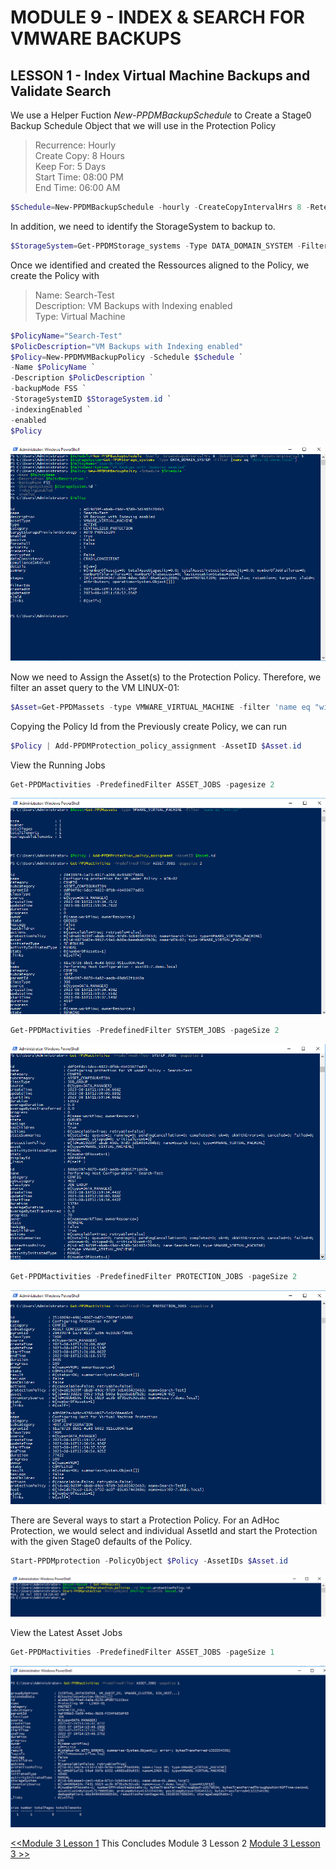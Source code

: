 # MODULE 9 - INDEX & SEARCH FOR VMWARE BACKUPS

## LESSON 1 - Index Virtual Machine Backups and Validate Search

We use a Helper Fuction *New-PPDMBackupSchedule* to Create a Stage0 Backup Schedule Object that we will use in the Protection Policy

>Recurrence: Hourly  
>Create Copy: 8 Hours  
>Keep For: 5 Days  
>Start Time: 08:00 PM  
>End Time: 06:00 AM  

```Powershell
$Schedule=New-PPDMBackupSchedule -hourly -CreateCopyIntervalHrs 8 -RetentionUnit DAY -RetentionInterval 5
```

In addition, we need to identify the StorageSystem to backup to.

```Powershell
$StorageSystem=Get-PPDMStorage_systems -Type DATA_DOMAIN_SYSTEM -Filter {name eq "ddve-01.demo.local"}
```

Once we identified and created the Ressources aligned to the Policy, we create the Policy with

>Name: Search-Test  
>Description: VM Backups with Indexing enabled  
>Type: Virtual Machine  

```Powershell
$PolicyName="Search-Test"
$PolicDescription="VM Backups with Indexing enabled"
$Policy=New-PPDMVMBackupPolicy -Schedule $Schedule `
-Name $PolicyName `
-Description $PolicDescription `
-backupMode FSS `
-StorageSystemID $StorageSystem.id `
-indexingEnabled `
-enabled
$Policy

```

![Alt text](image-40.png)

Now we need to Assign the Asset(s) to the Protection Policy. Therefore, we filter an asset query to the VM LINUX-01:

```Powershell
$Asset=Get-PPDMassets -type VMWARE_VIRTUAL_MACHINE -filter 'name eq "win-02"'
```

Copying the Policy Id from the Previously create Policy, we can run

```Powershell
$Policy | Add-PPDMProtection_policy_assignment -AssetID $Asset.id
```

View the Running Jobs

```Powershell
Get-PPDMactivities -PredefinedFilter ASSET_JOBS -pagesize 2
```

![Alt text](image-41.png)

```Powershell
Get-PPDMactivities -PredefinedFilter SYSTEM_JOBS -pageSize 2
```

![Alt text](image-42.png)

```Powershell
Get-PPDMactivities -PredefinedFilter PROTECTION_JOBS -pageSize 2
```

![Alt text](image-43.png)

There are Several ways to start a Protection Policy. For an AdHoc Protection, we would select  and individual AssetId and start the Protection with the given Stage0 defaults of the Policy.

```Powershell
Start-PPDMprotection -PolicyObject $Policy -AssetIDs $Asset.id
```

![Alt text](./images/image-27.png)

View the Latest Asset Jobs

```Powershell
Get-PPDMactivities -PredefinedFilter ASSET_JOBS -pageSize 1
```

![Alt text](./images/image-28.png)

 [<<Module 3 Lesson 1](./Module_3_1.md) This Concludes Module 3 Lesson 2 [Module 3 Lesson 3 >>](./Module_3_3.md)